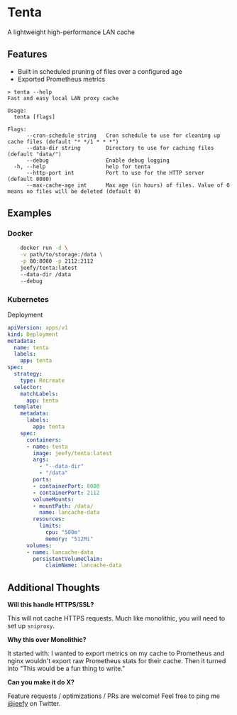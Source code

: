 # Tenta

A lightweight high-performance LAN cache

## Features

* Built in scheduled pruning of files over a configured age
* Exported Prometheus metrics

```
> tenta --help
Fast and easy local LAN proxy cache

Usage:
  tenta [flags]

Flags:
      --cron-schedule string   Cron schedule to use for cleaning up cache files (default "* */1 * * *")
      --data-dir string        Directory to use for caching files (default "data/")
      --debug                  Enable debug logging
  -h, --help                   help for tenta
      --http-port int          Port to use for the HTTP server (default 8080)
      --max-cache-age int      Max age (in hours) of files. Value of 0 means no files will be deleted (default 0)
```

## Examples

### Docker

```sh
    docker run -d \
    -v path/to/storage:/data \
    -p 80:8080 -p 2112:2112
    jeefy/tenta:latest 
    --data-dir /data
    --debug
```

### Kubernetes

Deployment

```yaml
apiVersion: apps/v1
kind: Deployment
metadata:
  name: tenta
  labels:
    app: tenta
spec:
  strategy:
    type: Recreate
  selector:
    matchLabels:
      app: tenta
  template:
    metadata:
      labels:
        app: tenta
    spec:
      containers:
      - name: tenta
        image: jeefy/tenta:latest
        args:
          - "--data-dir"
          - "/data"
        ports:
        - containerPort: 8080
        - containerPort: 2112
        volumeMounts:
        - mountPath: /data/
          name: lancache-data
        resources:
          limits:
            cpu: "500m"
            memory: "512Mi"
      volumes:
      - name: lancache-data
        persistentVolumeClaim:
            claimName: lancache-data
```

## Additional Thoughts

**Will this handle HTTPS/SSL?**

This will not cache HTTPS requests. Much like monolithic, you will need to set up `sniproxy`.

**Why this over Monolithic?**

It started with: I wanted to export metrics on my cache to Prometheus and nginx wouldn't export raw Prometheus stats for their cache. Then it turned into "This would be a fun thing to write."

**Can you make it do X?**

Feature requests / optimizations / PRs are welcome! Feel free to ping me [@jeefy](https://twitter.com/jeefy) on Twitter.
